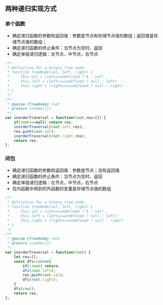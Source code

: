 ## 两种递归实现方式

### 单个函数

* 确定递归函数的参数和返回值：参数是节点和存储节点值的数组；返回值是存储节点值的数组；
* 确定递归函数的终止条件：当节点为空时，返回
* 确定单层递归逻辑：左节点，中节点，右节点

```javascript
/**
 * Definition for a binary tree node.
 * function TreeNode(val, left, right) {
 *     this.val = (val===undefined ? 0 : val)
 *     this.left = (left===undefined ? null : left)
 *     this.right = (right===undefined ? null : right)
 * }
 */
/**
 * @param {TreeNode} root
 * @return {number[]}
 */
var inorderTraversal = function(root,res=[]) {
    if(root===null) return res;
    inorderTraversal(root.left,res);
    res.push(root.val);
    inorderTraversal(root.right,res);
    return res;
};
```

### 闭包

* 确定递归函数的参数和返回值：参数是节点；没有返回值
* 确定递归函数的终止条件：当节点为空时，返回
* 确定单层递归逻辑：左节点，中节点，右节点
* 在内函数中用到的外函数的变量是存储节点值的数组

```javascript
/**
 * Definition for a binary tree node.
 * function TreeNode(val, left, right) {
 *     this.val = (val===undefined ? 0 : val)
 *     this.left = (left===undefined ? null : left)
 *     this.right = (right===undefined ? null : right)
 * }
 */
/**
 * @param {TreeNode} root
 * @return {number[]}
 */
var inorderTraversal = function(root) {
    let res=[];
    const dfs=root=>{
        if(!root) return;
        dfs(root.left);
        res.push(root.val);
        dfs(root.right);
    }
    dfs(root);
    return res;
};
```